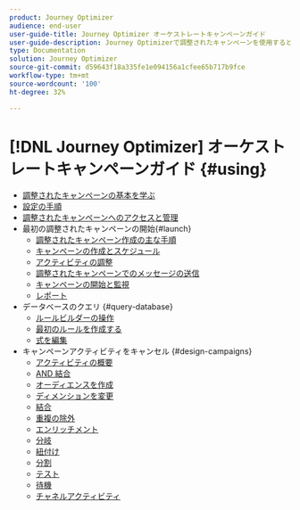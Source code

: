 ```yaml
---
product: Journey Optimizer
audience: end-user
user-guide-title: Journey Optimizer オーケストレートキャンペーンガイド
user-guide-description: Journey Optimizerで調整されたキャンペーンを使用すると、高度なセグメント化戦略を備えたクロスチャネルキャンペーンを計画および調整できます。
type: Documentation
solution: Journey Optimizer
source-git-commit: d59643f18a335fe1e094156a1cfee65b717b9fce
workflow-type: tm+mt
source-wordcount: '100'
ht-degree: 32%

---
```


# [!DNL Journey Optimizer] オーケストレートキャンペーンガイド {#using}

+ [調整されたキャンペーンの基本を学ぶ](using/orchestrated/gs-orchestrated-campaigns.md)
+ [設定の手順](using/orchestrated/configuration-steps.md)
+ [調整されたキャンペーンへのアクセスと管理](using/orchestrated/access-manage-orchestrated-campaigns.md)
+ 最初の調整されたキャンペーンの開始{#launch}
   + [調整されたキャンペーン作成の主な手順](using/orchestrated/gs-campaign-creation.md)
   + [キャンペーンの作成とスケジュール](using/orchestrated/create-orchestrated-campaign.md)
   + [アクティビティの調整](using/orchestrated/orchestrate-activities.md)
   + [調整されたキャンペーンでのメッセージの送信](using/orchestrated/send-messages.md)
   + [キャンペーンの開始と監視](using/orchestrated/start-monitor-campaigns.md)
   + [レポート](using/orchestrated/reporting-campaigns.md)
+ データベースのクエリ {#query-database}
   + [ ルールビルダーの操作 ](using/orchestrated/orchestrated-rule-builder.md)
   + [ 最初のルールを作成する ](using/orchestrated/build-query.md)
   + [ 式を編集 ](using/orchestrated/edit-expressions.md)
+ キャンペーンアクティビティをキャンセル {#design-campaigns}
   + [アクティビティの概要](using/orchestrated/activities/about-activities.md)
   + [AND 結合](using/orchestrated/activities/and-join.md)
   + [オーディエンスを作成](using/orchestrated/activities/build-audience.md)
   + [ディメンションを変更](using/orchestrated/activities/change-dimension.md)
   + [結合](using/orchestrated/activities/combine.md)
   + [重複の除外](using/orchestrated/activities/deduplication.md)
   + [エンリッチメント](using/orchestrated/activities/enrichment.md)
   + [分岐](using/orchestrated/activities/fork.md)
   + [紐付け](using/orchestrated/activities/reconciliation.md)
   + [分割](using/orchestrated/activities/split.md)
   + [テスト](using/orchestrated/activities/test.md)
   + [待機](using/orchestrated/activities/wait.md)
   + [チャネルアクティビティ](using/orchestrated/activities/channels.md)
